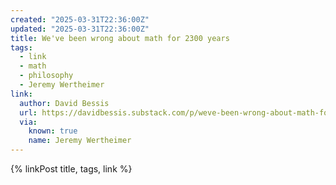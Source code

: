 ```yaml
---
created: "2025-03-31T22:36:00Z"
updated: "2025-03-31T22:36:00Z"
title: We've been wrong about math for 2300 years
tags:
  - link
  - math
  - philosophy
  - Jeremy Wertheimer
link:
  author: David Bessis
  url: https://davidbessis.substack.com/p/weve-been-wrong-about-math-for-2300
  via:
    known: true
    name: Jeremy Wertheimer
---
```


{% linkPost title, tags, link %}

